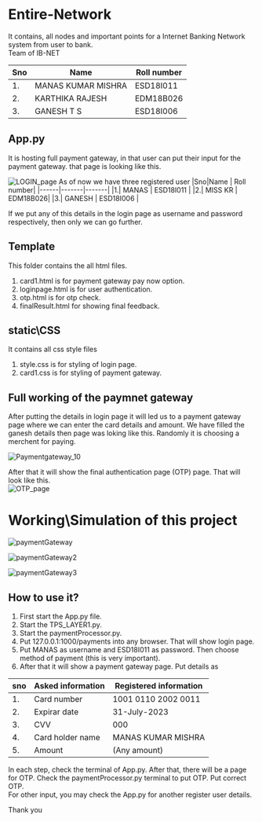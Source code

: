 
# Entire-Network
It contains, all nodes and important points for a Internet Banking Network system from user to bank.\
Team of IB-NET

 |Sno|Name | Roll number|
 |------|-------|-------|
 |1.| MANAS KUMAR MISHRA | ESD18I011  |
 |2.| KARTHIKA RAJESH | EDM18B026|
 |3.| GANESH T S| ESD18I006 |
 
## App.py

It is hosting full payment gateway, in that user can put their input for the payment gateway.
that page is looking like this.

![LOGIN_page](https://user-images.githubusercontent.com/47395502/110748206-64d63600-8265-11eb-90fc-1949e3383fbd.PNG)
 As of now we have three registered user
 |Sno|Name | Roll number|
 |------|-------|-------|
 |1.| MANAS | ESD18I011  |
 |2.| MISS KR | EDM18B026|
 |3.| GANESH | ESD18I006 |

 If we put any of this details in the login page as username and password respectively, then only we can go further.

## Template
This folder contains the all html files.

1. card1.html is for payment gateway pay now option.
2. loginpage.html is for user authentication.
3. otp.html is for otp check.
4. finalResult.html for showing final feedback. 


## static\CSS
It contains all css style files
1. style.css is for styling of login page.
2. card1.css is for styling of payment gateway. 

## Full working of the paymnet gateway
After putting the details in login page it will led us to a payment gateway page where we can enter the card details and amount.  We have filled the ganesh details then page was loking like this. Randomly it is choosing a merchent for paying.

![Paymentgateway_10](https://user-images.githubusercontent.com/47395502/111904535-7ee5f480-8a6d-11eb-9dab-790ea36f3176.PNG)

After that it will show the final authentication page (OTP) page. That will look like this.\
![OTP_page](https://user-images.githubusercontent.com/47395502/112095782-1ad54480-8bc3-11eb-8dcf-5625aef2ec36.PNG)

# Working\Simulation of this project
![paymentGateway](https://user-images.githubusercontent.com/47395502/112278781-30bd3500-8ca9-11eb-92f0-ead17afba5ad.gif)

![paymentGateway2](https://user-images.githubusercontent.com/47395502/112279831-58f96380-8caa-11eb-8607-58b99a1ab272.gif)

![paymentGateway3](https://user-images.githubusercontent.com/47395502/112280281-dc1ab980-8caa-11eb-9764-05dbfa46484d.gif)

## How to use it?
1. First start the App.py file.
2. Start the TPS_LAYER1.py.
3. Start the paymentProcessor.py.
4. Put 127.0.0.1:1000/payments into any browser. That will show login page.
5. Put MANAS as username and ESD18I011 as password. Then choose method of payment (this is very important).
6. After that it will show a payment gateway page. Put details as

|sno| Asked information | Registered information|
|---|-------------------|-----------------------|
|1.| Card number| 1001 0110 2002 0011|
|2.| Expirar date| 31-July-2023|
|3.| CVV| 000|
|4.|Card holder name| MANAS KUMAR MISHRA|
|5.|Amount| (Any amount)|

In each step, check the terminal of App.py. After that, there will be a page for OTP. Check the paymentProcessor.py terminal to put OTP. Put correct OTP.\
For other input, you may check the App.py for another register user details.


Thank you
